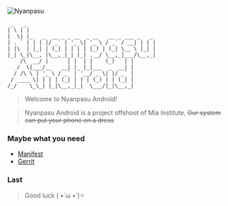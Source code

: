 ![Nyanpasu](https://reallysnow.moe/usr/uploads/github.png)

```
 _   _
| \ | |
|  \| |_   _  __ _ _ __  _ __   __ _ ___ _   _
| . ` | | | |/ _` | '_ \| '_ \ / _` / __| | | |
| |\  | |_| | (_| | | | | |_) | (_| \__ \ |_| |
|_| \_|\__, |\__,_|_| |_| .__/ \__,_|___/\__,_|
    /\  __/ |      | |  | |    (_)   | |
   /  \|___/__   __| |_ |_|___  _  __| |
  / /\ \ | '_ \ / _` | '__/ _ \| |/ _` |
 / ____ \| | | | (_| | | | (_) | | (_| |
/_/    \_\_| |_|\__,_|_|  \___/|_|\__,_|
```

> Welcome to Nyanpasu Android!

> Nyanpasu Android is a project offshoot of Mia Institute, ~~Our system can put your phone on a dress~~

### Maybe what you need

- [Manifest](https://github.com/Project-Nyanpasu/manifest)
- [Gerrit](https://review.reallysnow.moe/)

### Last
> Good luck ( •̀ ω •́ )✧
